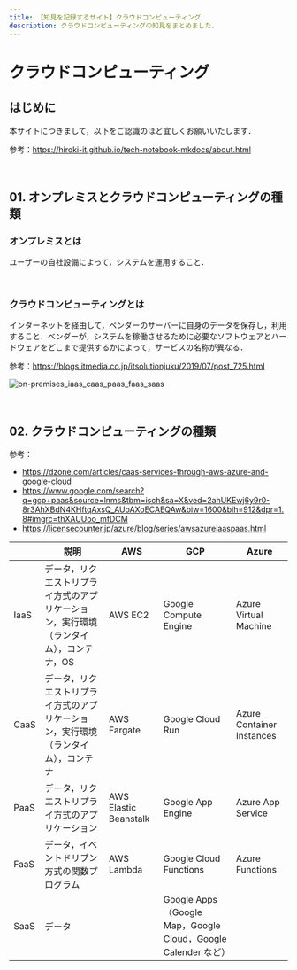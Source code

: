 ```yaml
---
title: 【知見を記録するサイト】クラウドコンピューティング
description: クラウドコンピューティングの知見をまとめました．
---
```


# クラウドコンピューティング

## はじめに

本サイトにつきまして，以下をご認識のほど宜しくお願いいたします．

参考：https://hiroki-it.github.io/tech-notebook-mkdocs/about.html

<br>

## 01. オンプレミスとクラウドコンピューティングの種類

### オンプレミスとは

ユーザーの自社設備によって，システムを運用すること．

<br>

### クラウドコンピューティングとは

インターネットを経由して，ベンダーのサーバーに自身のデータを保存し，利用すること．ベンダーが，システムを稼働させるために必要なソフトウェアとハードウェアをどこまで提供するかによって，サービスの名称が異なる．

参考：https://blogs.itmedia.co.jp/itsolutionjuku/2019/07/post_725.html

![on-premises_iaas_caas_paas_faas_saas](https://raw.githubusercontent.com/hiroki-it/tech-notebook/master/images/on-premises_iaas_caas_paas_faas_saas.png)

<br>

## 02. クラウドコンピューティングの種類

参考：

- https://dzone.com/articles/caas-services-through-aws-azure-and-google-cloud
- https://www.google.com/search?q=gcp+paas&source=lnms&tbm=isch&sa=X&ved=2ahUKEwj6y9r0-8r3AhXBdN4KHftqAxsQ_AUoAXoECAEQAw&biw=1600&bih=912&dpr=1.8#imgrc=thXAUUoo_mfDCM
- https://licensecounter.jp/azure/blog/series/awsazureiaaspaas.html

|      | 説明                                                         | AWS                   | GCP                                                          | Azure                     |
| ---- | ------------------------------------------------------------ | --------------------- | ------------------------------------------------------------ | ------------------------- |
| IaaS | データ，リクエストリプライ方式のアプリケーション，実行環境（ランタイム），コンテナ，OS | AWS EC2               | Google Compute Engine                                        | Azure Virtual Machine     |
| CaaS | データ，リクエストリプライ方式のアプリケーション，実行環境（ランタイム），コンテナ | AWS Fargate           | Google Cloud Run                                             | Azure Container Instances |
| PaaS | データ，リクエストリプライ方式のアプリケーション             | AWS Elastic Beanstalk | Google App Engine                                            | Azure App Service         |
| FaaS | データ，イベントドリブン方式の関数プログラム                 | AWS Lambda            | Google Cloud Functions                                       | Azure Functions           |
| SaaS | データ                                                       |                       | Google Apps（Google Map，Google Cloud，Google Calender など） |                           |

